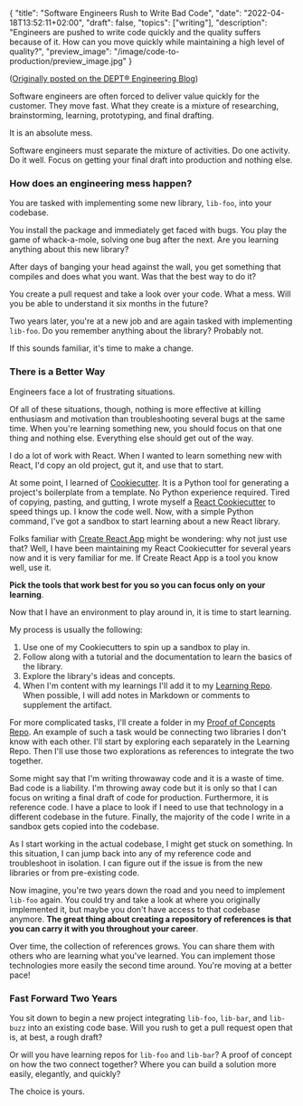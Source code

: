 {
 "title": "Software Engineers Rush to Write Bad Code",
 "date": "2022-04-18T13:52:11+02:00",
 "draft": false,
 "topics": ["writing"],
 "description": "Engineers are pushed to write code quickly and the quality suffers because of it. How can you move quickly while maintaining a high level of quality?",
 "preview_image": "/image/code-to-production/preview_image.jpg"
}

([Originally posted on the DEPT® Engineering Blog](https://engineering.deptagency.com/software-engineers-rush-to-write-bad-code))

Software engineers are often forced to deliver value quickly for the customer. They move fast. What they create is a mixture of researching, brainstorming, learning, prototyping, and final drafting.

It is an absolute mess.

Software engineers must separate the mixture of activities. Do one activity. Do it well. Focus on getting your final draft into production and nothing else.

### How does an engineering mess happen?

You are tasked with implementing some new library, `lib-foo`, into your codebase.

You install the package and immediately get faced with bugs. You play the game of whack-a-mole, solving one bug after the next. Are you learning anything about this new library?

After days of banging your head against the wall, you get something that compiles and does what you want. Was that the best way to do it?

You create a pull request and take a look over your code. What a mess. Will you be able to understand it six months in the future?

Two years later, you're at a new job and are again tasked with implementing `lib-foo`. Do you remember anything about the library? Probably not.

If this sounds familiar, it's time to make a change.

### There is a Better Way

Engineers face a lot of frustrating situations.

Of all of these situations, though, nothing is more effective at killing enthusiasm and motivation than troubleshooting several bugs at the same time. When you're learning something new, you should focus on that one thing and nothing else. Everything else should get out of the way.

I do a lot of work with React. When I wanted to learn something new with React, I'd copy an old project, gut it, and use that to start.

At some point, I learned of [Cookiecutter](https://github.com/cookiecutter/cookiecutter). It is a Python tool for generating a project's boilerplate from a template. No Python experience required. Tired of copying, pasting, and gutting, I wrote myself a [React Cookiecutter](https://github.com/TravisBumgarner/cookiecutter-react) to speed things up. I know the code well. Now, with a simple Python command, I've got a sandbox to start learning about a new React library.

Folks familiar with [Create React App](https://create-react-app.dev/) might be wondering: why not just use that? Well, I have been maintaining my React Cookiecutter for several years now and it is very familiar for me. If Create React App is a tool you know well, use it.

**Pick the tools that work best for you so you can focus only on your learning**.

Now that I have an environment to play around in, it is time to start learning.

My process is usually the following:

1. Use one of my Cookiecutters to spin up a sandbox to play in.
2. Follow along with a tutorial and the documentation to learn the basics of the library.
3. Explore the library's ideas and concepts.
4. When I'm content with my learnings I'll add it to my [Learning Repo](https://github.com/TravisBumgarner/learning/tree/master/archives). When possible, I will add notes in Markdown or comments to supplement the artifact.

For more complicated tasks, I'll create a folder in my [Proof of Concepts Repo](https://github.com/TravisBumgarner/proof-of-concepts). An example of such a task would be connecting two libraries I don't know with each other. I'll start by exploring each separately in the Learning Repo. Then I'll use those two explorations as references to integrate the two together.

Some might say that I'm writing throwaway code and it is a waste of time. Bad code is a liability. I'm throwing away code but it is only so that I can focus on writing a final draft of code for production. Furthermore, it is reference code. I have a place to look if I need to use that technology in a different codebase in the future. Finally, the majority of the code I write in a sandbox gets copied into the codebase.

As I start working in the actual codebase, I might get stuck on something. In this situation, I can jump back into any of my reference code and troubleshoot in isolation. I can figure out if the issue is from the new libraries or from pre-existing code.

Now imagine, you're two years down the road and you need to implement `lib-foo` again. You could try and take a look at where you originally implemented it, but maybe you don't have access to that codebase anymore. **The great thing about creating a repository of references is that you can carry it with you throughout your career**.

Over time, the collection of references grows. You can share them with others who are learning what you've learned. You can implement those technologies more easily the second time around. You're moving at a better pace!

### Fast Forward Two Years

You sit down to begin a new project integrating `lib-foo`, `lib-bar`, and `lib-buzz` into an existing code base. Will you rush to get a pull request open that is, at best, a rough draft?

Or will you have learning repos for `lib-foo` and `lib-bar`? A proof of concept on how the two connect together? Where you can build a solution more easily, elegantly, and quickly?

The choice is yours.